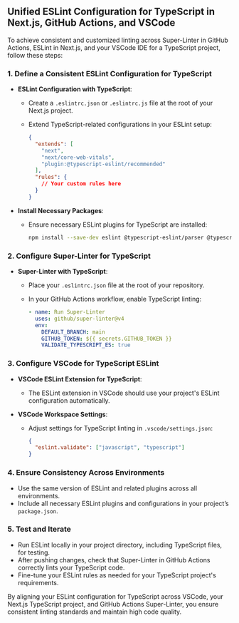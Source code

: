 
## Unified ESLint Configuration for TypeScript in Next.js, GitHub Actions, and VSCode

To achieve consistent and customized linting across Super-Linter in GitHub Actions, ESLint in Next.js, and your VSCode IDE for a TypeScript project, follow these steps:

### 1. Define a Consistent ESLint Configuration for TypeScript

- **ESLint Configuration with TypeScript**:
  - Create a `.eslintrc.json` or `.eslintrc.js` file at the root of your Next.js project.
  - Extend TypeScript-related configurations in your ESLint setup:

    ```json
    {
      "extends": [
        "next",
        "next/core-web-vitals",
        "plugin:@typescript-eslint/recommended"
      ],
      "rules": {
        // Your custom rules here
      }
    }
    ```

- **Install Necessary Packages**:
  - Ensure necessary ESLint plugins for TypeScript are installed:

    ```bash
    npm install --save-dev eslint @typescript-eslint/parser @typescript-eslint/eslint-plugin
    ```

### 2. Configure Super-Linter for TypeScript

- **Super-Linter with TypeScript**:
  - Place your `.eslintrc.json` file at the root of your repository.
  - In your GitHub Actions workflow, enable TypeScript linting:

    ```yaml
    - name: Run Super-Linter
      uses: github/super-linter@v4
      env:
        DEFAULT_BRANCH: main
        GITHUB_TOKEN: ${{ secrets.GITHUB_TOKEN }}
        VALIDATE_TYPESCRIPT_ES: true
    ```

### 3. Configure VSCode for TypeScript ESLint

- **VSCode ESLint Extension for TypeScript**:
  - The ESLint extension in VSCode should use your project's ESLint configuration automatically.

- **VSCode Workspace Settings**:
  - Adjust settings for TypeScript linting in `.vscode/settings.json`:

    ```json
    {
      "eslint.validate": ["javascript", "typescript"]
    }
    ```

### 4. Ensure Consistency Across Environments

- Use the same version of ESLint and related plugins across all environments.
- Include all necessary ESLint plugins and configurations in your project’s `package.json`.

### 5. Test and Iterate

- Run ESLint locally in your project directory, including TypeScript files, for testing.
- After pushing changes, check that Super-Linter in GitHub Actions correctly lints your TypeScript code.
- Fine-tune your ESLint rules as needed for your TypeScript project's requirements.

By aligning your ESLint configuration for TypeScript across VSCode, your Next.js TypeScript project, and GitHub Actions Super-Linter, you ensure consistent linting standards and maintain high code quality.
